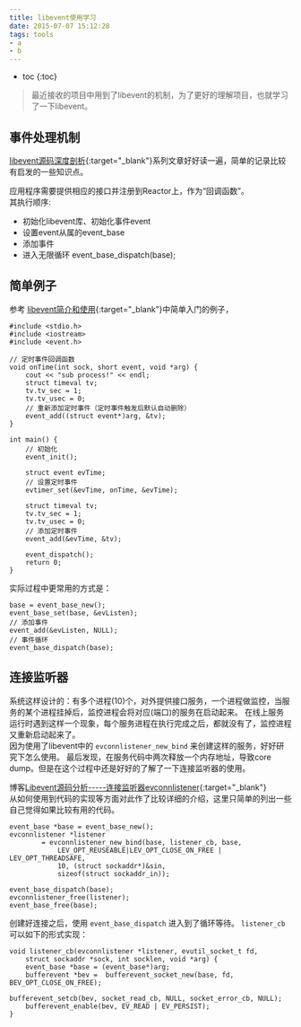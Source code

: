 ```yaml
---
title: libevent使用学习
date: 2015-07-07 15:12:28
tags: tools 
- a
- b
---
```


* toc 
{:toc}


> 最近接收的项目中用到了libevent的机制，为了更好的理解项目，也就学习了一下libevent。

## 事件处理机制

[libevent源码深度剖析](blog.csdn.net/sparkliang/article/category/660506){:target="_blank"}系列文章好好读一遍，简单的记录比较有启发的一些知识点。

应用程序需要提供相应的接口并注册到Reactor上，作为“回调函数”。  
其执行顺序:  
* 初始化libevent库、初始化事件event  
* 设置event从属的event_base  
* 添加事件  
* 进入无限循环 event_base_dispatch(base);

  
## 简单例子

参考 [libevent简介和使用](http://blog.csdn.net/yyyiran/article/details/12219737){:target="_blank"}中简单入门的例子，

    #include <stdio.h>  
    #include <iostream>   
    #include <event.h>   
      
    // 定时事件回调函数  
    void onTime(int sock, short event, void *arg) {  
        cout << "sub process!" << endl;      
        struct timeval tv;  
        tv.tv_sec = 1;  
        tv.tv_usec = 0;  
        // 重新添加定时事件（定时事件触发后默认自动删除）  
        event_add((struct event*)arg, &tv);  
    }  
      
    int main() {  
        // 初始化  
        event_init();  
      
        struct event evTime;  
        // 设置定时事件  
        evtimer_set(&evTime, onTime, &evTime);  
      
        struct timeval tv;  
        tv.tv_sec = 1;  
        tv.tv_usec = 0;  
        // 添加定时事件  
        event_add(&evTime, &tv);  
       
        event_dispatch();     
        return 0;  
    }  
    
实际过程中更常用的方式是：

    base = event_base_new();     
    event_base_set(base, &evListen);  
    // 添加事件  
    event_add(&evListen, NULL);        
    // 事件循环  
    event_base_dispatch(base);
    
## 连接监听器
系统这样设计的：有多个进程(10)个，对外提供接口服务，一个进程做监控，当服务的某个进程挂掉后，监控进程会将对应(端口)的服务在启动起来。
在线上服务运行时遇到这样一个现象，每个服务进程在执行完成之后，都就没有了，监控进程又重新启动起来了。  
因为使用了libevent中的 `evconnlistener_new_bind` 来创建这样的服务，好好研究下怎么使用。
最后发现，在服务代码中两次释放一个内存地址，导致core dump。但是在这个过程中还是好好的了解了一下连接监听器的使用。

博客[Libevent源码分析-----连接监听器evconnlistener](http://blog.csdn.net/luotuo44/article/details/38800363){:target="_blank"}  
从如何使用到代码的实现等方面对此作了比较详细的介绍，这里只简单的列出一些自己觉得如果比较有用的代码。

    event_base *base = event_base_new();  
    evconnlistener *listener  
            = evconnlistener_new_bind(base, listener_cb, base,  
                LEV_OPT_REUSEABLE|LEV_OPT_CLOSE_ON_FREE | LEV_OPT_THREADSAFE,  
                10, (struct sockaddr*)&sin,  
                sizeof(struct sockaddr_in));  
  
    event_base_dispatch(base);  
    evconnlistener_free(listener);  
    event_base_free(base);
    
创建好连接之后，使用 `event_base_dispatch` 进入到了循环等待。 `listener_cb`可以如下的形式实现：

    void listener_cb(evconnlistener *listener, evutil_socket_t fd,
        struct sockaddr *sock, int socklen, void *arg) {
        event_base *base = (event_base*)arg;
        bufferevent *bev =  bufferevent_socket_new(base, fd, BEV_OPT_CLOSE_ON_FREE);    
        
    bufferevent_setcb(bev, socket_read_cb, NULL, socket_error_cb, NULL);
        bufferevent_enable(bev, EV_READ | EV_PERSIST);
    }

